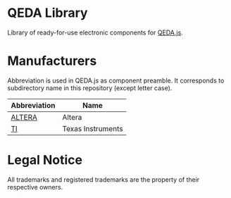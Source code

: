 QEDA Library
============

Library of ready-for-use electronic components for [QEDA.js](https://github.com/qeda/qeda).

Manufacturers
=============

Abbreviation is used in QEDA.js as component preamble. It corresponds to subdirectory name in this repository (except letter case).

Abbreviation            | Name
------------------------|---------------------------
[ALTERA](./altera/)     | Altera
[TI](./ti/)             | Texas Instruments

Legal Notice
============

All trademarks and registered trademarks are the property of their respective owners.
